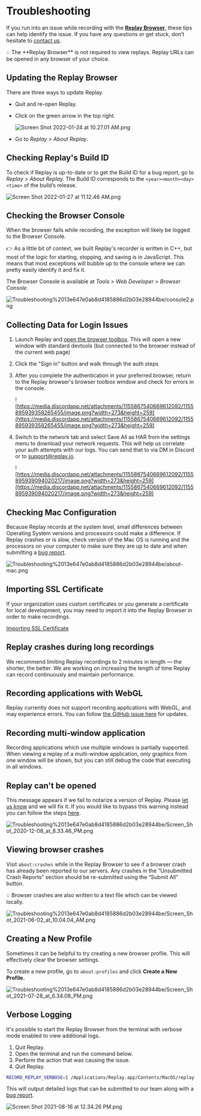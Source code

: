 # Troubleshooting

If you run into an issue while recording with the **[Replay Browser](https://www.notion.so/Replay-Browser-519d5844d34947d490427621351840f1?pvs=21)**, these tips can help identify the issue. If you have any questions or get stuck, don’t hesitate to [contact us](Contact%20&%20Community%20096224a3bca4479b982ac572dc5c81d0.md).

<aside>
💡 The **Replay Browser** is not required to view replays. Replay URLs can be opened in any browser of your choice.

</aside>

## Updating the Replay Browser

There are three ways to update Replay. 

- Quit and re-open Replay.
- Click on the green arrow in the top right.
    
    ![Screen Shot 2022-01-24 at 10.27.01 AM.png](Troubleshooting%2013e647e0ab8d4185886d2b03e28944be/Screen_Shot_2022-01-24_at_10.27.01_AM.png)
    
- Go to *Replay > About Replay*.

## Checking Replay's Build ID

To check if Replay is up-to-date or to get the Build ID for a bug report, go to *Replay > About Replay.* The Build ID corresponds to the `<year><month><day><time>` of the build’s release.

![Screen Shot 2022-01-27 at 11.12.46 AM.png](Troubleshooting%2013e647e0ab8d4185886d2b03e28944be/Screen_Shot_2022-01-27_at_11.12.46_AM.png)

## Checking the Browser Console

When the browser fails while recording, the exception will likely be logged to the Browser Console. 

<aside>
👉 As a little bit of context, we built Replay's recorder is written in C++, but most of the logic for starting, stopping, and saving is in JavaScript. This means that most exceptions will bubble up to the console where we can pretty easily identify it and fix it.

</aside>

The Browser Console is available at *Tools > Web Developer > Browser Console*.

![Troubleshooting%2013e647e0ab8d4185886d2b03e28944be/console2.png](Troubleshooting%2013e647e0ab8d4185886d2b03e28944be/console2.png)

## Collecting Data for Login Issues

1. Launch Replay and [open the browser toolbox](Troubleshooting%2013e647e0ab8d4185886d2b03e28944be.md). This will open a new window with standard devtools (but connected to the browser instead of the current web page)
2. Click the "Sign in" button and walk through the auth steps
3. After you complete the authentication in your preferred browser, return to the Replay browser's browser toolbox window and check for errors in the console.
    
    ![https://media.discordapp.net/attachments/1155867540669612092/1155895939358265455/image.png?width=273&height=259](https://media.discordapp.net/attachments/1155867540669612092/1155895939358265455/image.png?width=273&height=259)
    
4. Switch to the network tab and select Save All as HAR from the settings menu to download your network requests. This will help us correlate your auth attempts with our logs. You can send that to via DM in Discord or to [support@replay.io](https://www.notion.so/Logging-in-as-support-replay-io-960f606f7d7b4b61872ddb6ce7003ced?pvs=21).
    
    ![https://media.discordapp.net/attachments/1155867540669612092/1155895939094020217/image.png?width=273&height=259](https://media.discordapp.net/attachments/1155867540669612092/1155895939094020217/image.png?width=273&height=259)
    

## Checking Mac Configuration

Because Replay records at the system level, small differences between Operating System versions and processors could make a difference. If Replay crashes or is slow, check version of the Mac OS is running and the processors on your computer to make sure they are up to date and when submitting a [bug report](https://github.com/replayio/devtools/issues/new/choose).

![Troubleshooting%2013e647e0ab8d4185886d2b03e28944be/about-mac.png](Troubleshooting%2013e647e0ab8d4185886d2b03e28944be/about-mac.png)

## Importing SSL Certificate

If your organization uses custom certificates or you generate a certificate for local development, you may need to import it into the Replay Browser in order to make recordings.

[Importing SSL Certificate](Troubleshooting%2013e647e0ab8d4185886d2b03e28944be/Importing%20SSL%20Certificate%20b7903b2fa1ce49228d000738cb81bcc8.md)

## Replay crashes during long recordings

We recommend limiting Replay recordings to 2 minutes in length — the shorter, the better. We are working on increasing the length of time Replay can record continuously and maintain performance.

## Recording applications with WebGL

Replay currently does not support recording applications with WebGL, and may experience errors. You can follow [the GitHub issue here](https://github.com/replayio/gecko-dev/issues/58) for updates.

## Recording multi-window application

Recording applications which use multiple windows is partially supported. When viewing a replay of a multi-window application, only graphics from one window will be shown, but you can still debug the code that executing in all windows.

## Replay can't be opened

This message appears if we fail to notarize a version of Replay. Please [let us know](Contact%20&%20Community%20096224a3bca4479b982ac572dc5c81d0.md) and we will fix it. If you would like to bypass this warning instead you can follow the steps [here](https://www.imore.com/how-open-apps-anywhere-macos-catalina-and-mojave).

![Troubleshooting%2013e647e0ab8d4185886d2b03e28944be/Screen_Shot_2020-12-08_at_8.33.46_PM.png](Troubleshooting%2013e647e0ab8d4185886d2b03e28944be/Screen_Shot_2020-12-08_at_8.33.46_PM.png)

## Viewing browser crashes

Visit `about:crashes` while in the Replay Browser to see if a browser crash has already been reported to our servers. Any crashes in the “Unsubmitted Crash Reports” section should be re-submitted using the “Submit All” button.

<aside>
💡 Browser crashes are also written to a text file which can be viewed locally.

</aside>

![Troubleshooting%2013e647e0ab8d4185886d2b03e28944be/Screen_Shot_2021-06-02_at_10.04.04_AM.png](Troubleshooting%2013e647e0ab8d4185886d2b03e28944be/Screen_Shot_2021-06-02_at_10.04.04_AM.png)

## Creating a New Profile

Sometimes it can be helpful to try creating a new browser profile. This will effectively clear the browser settings.

To create a new profile, go to `about:profiles` and click **Create a New Profile.**

![Troubleshooting%2013e647e0ab8d4185886d2b03e28944be/Screen_Shot_2021-07-28_at_6.34.08_PM.png](Troubleshooting%2013e647e0ab8d4185886d2b03e28944be/Screen_Shot_2021-07-28_at_6.34.08_PM.png)

## Verbose Logging

It's possible to start the Replay Browser from the terminal with verbose mode enabled to view additional logs. 

1. Quit Replay.
2. Open the terminal and run the command below.
3. Perform the action that was causing the issue.
4. Quit Replay.

```bash
RECORD_REPLAY_VERBOSE=1 /Applications/Replay.app/Contents/MacOS/replay
```

This will output detailed logs that can be submitted to our team along with a [bug report](https://github.com/replayio/devtools/issues/new/choose).

![Screen Shot 2021-08-16 at 12.34.26 PM.png](Troubleshooting%2013e647e0ab8d4185886d2b03e28944be/Screen_Shot_2021-08-16_at_12.34.26_PM.png)